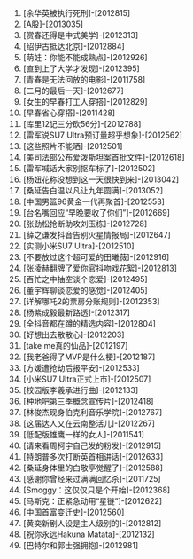 
1. [余华英被执行死刑]-[2012815]
1. [A股]-[2013035]
1. [赏春还得是中式美学]-[2012313]
1. [绍伊古抵达北京]-[2012884]
1. [萌娃：你能不能成熟点]-[2012926]
1. [直到上了大学才发现]-[2012395]
1. [青春是无法回放的电影]-[2011758]
1. [二月的最后一天]-[2012677]
1. [女生的早春打工人穿搭]-[2012829]
1. [早春省心穿搭]-[2011428]
1. [库里12记三分砍56分]-[2012788]
1. [雷军说SU7 Ultra预订量超乎想象]-[2012562]
1. [这些照片不能晒]-[2012501]
1. [美司法部公布爱泼斯坦案首批文件]-[2012618]
1. [雷军喊话大家别抠车标了]-[2012502]
1. [杨妞花称没想到这一天很快到来]-[2013042]
1. [桑延告白温以凡让九年圆满]-[2013052]
1. [中国男篮96黄金一代再聚首]-[2012553]
1. [台名嘴回应“早晚要收了你们”]-[2012669]
1. [张劲松抢断助攻刘玉栋]-[2012728]
1. [薛之谦发抖音告别火星情报局]-[2012647]
1. [实测小米SU7 Ultra]-[2012510]
1. [不要放过这个超可爱的田曦薇]-[2012916]
1. [张凌赫翻牌了爱你官抖吻戏花絮]-[2012813]
1. [百忙之中抽空谈个恋爱]-[2012495]
1. [董宇辉聊谈恋爱的感觉]-[2012405]
1. [详解哪吒2的票房分账规则]-[2012353]
1. [杨紫成毅最新路透]-[2012317]
1. [全抖音都在蹲的精选内容]-[2012804]
1. [好想出去散散心]-[2012203]
1. [take me真的仙品]-[2012197]
1. [我老爸得了MVP是什么梗]-[2012187]
1. [方媛遭抢劫后报平安]-[2012533]
1. [小米SU7 Ultra正式上市]-[2012507]
1. [校园版李羲承进行曲]-[2012133]
1. [种地吧第三季概念宣传片]-[2012418]
1. [林俊杰现身伯克利音乐学院]-[2012767]
1. [这届达人又在云南整活儿]-[2012267]
1. [低配版雄鹰一样的女人]-[2011541]
1. [请来看周柯宇自己发的粉发]-[2012915]
1. [特朗普多次打断英首相讲话]-[2012633]
1. [桑延身体里的白敬亭觉醒了]-[2012588]
1. [感谢你曾经来过满满回忆杀]-[2011725]
1. [Smoggy：这仅仅只是个开始]-[2012368]
1. [马斯克：正紧急动用“星链”]-[2012622]
1. [中国首富变迁史]-[2012560]
1. [黄奕新剧人设是主人级别的]-[2012812]
1. [祝你永远Hakuna Matata]-[2012132]
1. [巴特尔和郭士强拥抱]-[2012981]